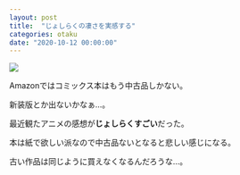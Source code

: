 ```yaml
---
layout: post
title:  "じょしらくの凄さを実感する"
categories: otaku
date: "2020-10-12 00:00:00"
---
```


<div class="amazon">
<a href="https://www.amazon.co.jp/%E3%81%98%E3%82%87%E3%81%97%E3%82%89%E3%81%8F-1-%E3%83%AF%E3%82%A4%E3%83%89KC-%E9%80%B1%E5%88%8A%E5%B0%91%E5%B9%B4%E3%83%9E%E3%82%AC%E3%82%B8%E3%83%B3-%E3%83%A4%E3%82%B9/dp/4063376907/ref=as_li_ss_il?_encoding=UTF8&qid=1603477037&sr=1-2&linkCode=li3&tag=infirmaria112-22&linkId=da1cffd2a9c322719aad21c45748a3aa&language=ja_JP" target="_blank"><img border="0" src="//ws-fe.amazon-adsystem.com/widgets/q?_encoding=UTF8&ASIN=4063376907&Format=_SL250_&ID=AsinImage&MarketPlace=JP&ServiceVersion=20070822&WS=1&tag=infirmaria112-22&language=ja_JP" ></a><img src="https://ir-jp.amazon-adsystem.com/e/ir?t=infirmaria112-22&language=ja_JP&l=li3&o=9&a=4063376907" width="1" height="1" border="0" alt="" style="border:none !important; margin:0px !important;" />
</div>

Amazonではコミックス本はもう中古品しかない。

新装版とか出ないかなぁ...。

最近観たアニメの感想が**じょしらくすごい**だった。

本は紙で欲しい派なので中古品ないとなると悲しい感じになる。

古い作品は同じように買えなくなるんだろうな...。
